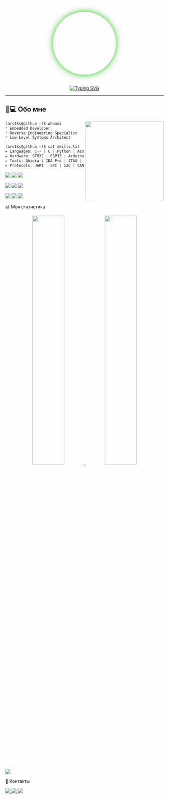<div align="center">
  <img src="https://raw.githubusercontent.com/ars1ks/ars1ks/main/your-photo.jpg" width="200" style="border-radius: 50%; box-shadow: 0 0 20px #20C20E; margin-bottom: 20px;"/>

[![Typing SVG](https://readme-typing-svg.demolab.com?font=Fira+Code&weight=600&size=26&duration=4000&pause=1000&color=20C20E&width=550&lines=Embedded+Systems+Engineer;Reverse+Engineering+Enthusiast;C%2B%2B%2FC%2FPython+Developer;IoT+Wizard+%F0%9F%94%A5)](https://git.io/typing-svg)
</div>

---

## 👨💻 **Обо мне**
<img align="right" src="https://media.giphy.com/media/v1.Y2lkPTc5MGI3NjExbGJ4YjJ5d3J5eXJhd3I2aHh3M2x2Z3J6d2R5MGN4Z2FjZzV1aG1zNyZlcD12MV9pbnRlcm5hbF9naWZfYnlfaWQmY3Q9Zw/3oKIPEqDGUULpEU0aQ/giphy.gif" width="250">

```c
[ars1ks@github ~]$ whoami
* Embedded Developer
* Reverse Engineering Specialist
* Low-Level Systems Architect

[ars1ks@github ~]$ cat skills.txt
▸ Languages: C++ | C | Python | Assembly
▸ Hardware: STM32 | ESP32 | Arduino | Raspberry Pi
▸ Tools: Ghidra | IDA Pro | JTAG | Oscilloscope
▸ Protocols: UART | SPI | I2C | CAN
```

<img src="https://img.shields.io/badge/C++-00599C?style=for-the-plastic&logo=c%2B%2B&logoColor=white"/> <img src="https://img.shields.io/badge/C-00599C?style=for-the-plastic&logo=c&logoColor=white"/> <img src="https://img.shields.io/badge/Python-3776AB?style=for-the-plastic&logo=python&logoColor=white"/>

<img src="https://img.shields.io/badge/STM32-03234B?style=for-the-plastic&logo=stmicroelectronics&logoColor=white"/> <img src="https://img.shields.io/badge/ESP32-E7352C?style=for-the-plastic&logo=espressif&logoColor=white"/> <img src="https://img.shields.io/badge/Arduino-00979D?style=for-the-plastic&logo=arduino&logoColor=white"/>

<img src="https://img.shields.io/badge/Ghidra-007ACC?style=for-the-plastic&logo=ghidra&logoColor=white"/> <img src="https://img.shields.io/badge/IDA_Pro-000000?style=for-the-plastic&logo=hex-rays&logoColor=white"/> <img src="https://img.shields.io/badge/OpenOCD-3DDC84?style=for-the-plastic"/>

📊 Моя статистика
<div align="center"> <a href="https://leetcode.com/ars1ks/"> <img src="https://leetcard.jacoblin.cool/ars1ks?theme=dark&font=Abel&ext=contest" width="45%"/> </a> <img src="https://github-readme-stats.vercel.app/api?username=ars1ks&show_icons=true&theme=dark&hide_border=true&include_all_commits=true" width="45%"/> </div><div align="left"> <img src="https://github-readme-activity-graph.vercel.app/graph?username=ars1ks&theme=react-dark&hide_border=true&area=true"/> </div>

📡 Контакты
<p align="left"> <a href="mailto:your@email.com"> <img src="https://img.shields.io/badge/Email-0078D4?style=for-the-plastic&logo=gmail&logoColor=white"/> </a> <a href="https://t.me/your_telegram"> <img src="https://img.shields.io/badge/Telegram-26A5E4?style=for-the-plastic&logo=telegram&logoColor=white"/> </a> <a href="https://linkedin.com/in/your-profile"> <img src="https://img.shields.io/badge/LinkedIn-0A66C2?style=for-the-plastic&logo=linkedin&logoColor=white"/> </a> </p>
